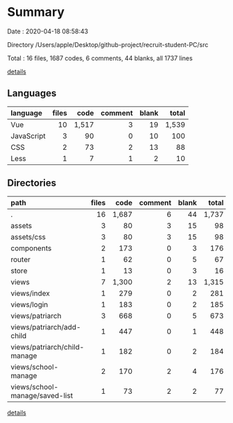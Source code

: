 # Summary

Date : 2020-04-18 08:58:43

Directory /Users/apple/Desktop/github-project/recruit-student-PC/src

Total : 16 files,  1687 codes, 6 comments, 44 blanks, all 1737 lines

[details](details.md)

## Languages
| language | files | code | comment | blank | total |
| :--- | ---: | ---: | ---: | ---: | ---: |
| Vue | 10 | 1,517 | 3 | 19 | 1,539 |
| JavaScript | 3 | 90 | 0 | 10 | 100 |
| CSS | 2 | 73 | 2 | 13 | 88 |
| Less | 1 | 7 | 1 | 2 | 10 |

## Directories
| path | files | code | comment | blank | total |
| :--- | ---: | ---: | ---: | ---: | ---: |
| . | 16 | 1,687 | 6 | 44 | 1,737 |
| assets | 3 | 80 | 3 | 15 | 98 |
| assets/css | 3 | 80 | 3 | 15 | 98 |
| components | 2 | 173 | 0 | 3 | 176 |
| router | 1 | 62 | 0 | 5 | 67 |
| store | 1 | 13 | 0 | 3 | 16 |
| views | 7 | 1,300 | 2 | 13 | 1,315 |
| views/index | 1 | 279 | 0 | 2 | 281 |
| views/login | 1 | 183 | 0 | 2 | 185 |
| views/patriarch | 3 | 668 | 0 | 5 | 673 |
| views/patriarch/add-child | 1 | 447 | 0 | 1 | 448 |
| views/patriarch/child-manage | 1 | 182 | 0 | 2 | 184 |
| views/school-manage | 2 | 170 | 2 | 4 | 176 |
| views/school-manage/saved-list | 1 | 73 | 2 | 2 | 77 |

[details](details.md)